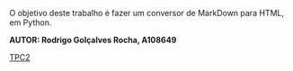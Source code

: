 O objetivo deste trabalho é fazer um conversor de MarkDown para HTML, em Python.

**AUTOR: Rodrigo Golçalves Rocha, A108649**

[TPC2](TPC2.ipynb/)
